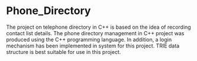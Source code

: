 # Phone_Directory
The project on telephone directory in C++ is based on the idea of recording contact list details.
The phone directory management in C++ project was produced using the C++ programming language. In addition, a login mechanism has been implemented in system for this project. TRIE data structure is best suitable for use in this project.
